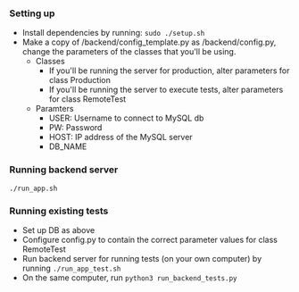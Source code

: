 ### Setting up
- Install dependencies by running:
  ```sudo ./setup.sh```
- Make a copy of /backend/config_template.py as /backend/config.py, change the parameters of the classes that you'll be using.
  - Classes
    - If you'll be running the server for production, alter parameters for class Production
    - If you'll be running the server to execute tests, alter parameters for class RemoteTest
  - Paramters
    - USER: Username to connect to MySQL db
    - PW: Password
    - HOST: IP address of the MySQL server
    - DB_NAME 

### Running backend server
```./run_app.sh```

### Running existing tests
- Set up DB as above
- Configure config.py to contain the correct parameter values for class RemoteTest
- Run backend server for running tests (on your own computer) by running ```./run_app_test.sh```
- On the same computer, run ```python3 run_backend_tests.py```
